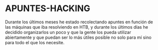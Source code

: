 # APUNTES-HACKING
Durante los últimos meses he estado recolectando apuntes en función de las máquinas que iba resolviendo en HTB, y durante los últimos días he decidido organizarlos un poco y que la gente los pueda utilizar abiertamente y que puedan ser lo más útiles posible no solo para mí sino para todo el que los necesite.
